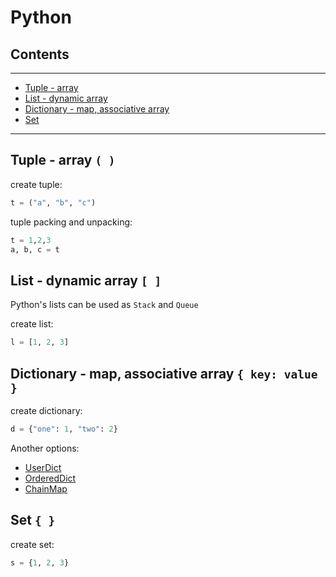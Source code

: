 # Python

## Contents
---

- [Tuple - array](#array)
- [List - dynamic array](#dynamic-array)
- [Dictionary - map, associative array](#map)
- [Set](#set)

---
<div id="array" />

## Tuple - array `( )`
create tuple: 
```python
t = ("a", "b", "c")
```

tuple packing and unpacking:
```python
t = 1,2,3
a, b, c = t
```


<div id="dynamic-array" />

## List - dynamic array `[ ]`
Python's lists can be used as `Stack` and `Queue`

create list:
```python
l = [1, 2, 3]
```


<div id="map" />

## Dictionary - map, associative array `{ key: value }`
create dictionary: 
```python
d = {"one": 1, "two": 2}
```

Another options: 

- [UserDict](https://docs.python.org/3/library/collections.html#collections.UserDict)
- [OrderedDict](https://docs.python.org/3/library/collections.html#collections.OrderedDict)
- [ChainMap](https://docs.python.org/3/library/collections.html#collections.ChainMap)



<div id="set" />

## Set  `{ }`
create set:
```python
s = {1, 2, 3}
```



